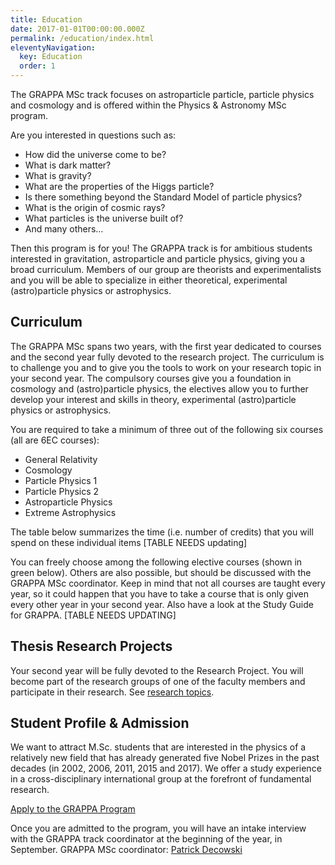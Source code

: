 ```yaml
---
title: Education
date: 2017-01-01T00:00:00.000Z
permalink: /education/index.html
eleventyNavigation:
  key: Education
  order: 1
---
```

The GRAPPA MSc track focuses on astroparticle particle, particle physics and cosmology and is offered within the Physics & Astronomy MSc program. 

Are you interested in questions such as:

<!-- 
## What is GRAPPA?
GRAPPA stands for **GR**avitation, **A**stro- and **P**article **P**hysics. In GRAPPA we investigate questions in particle physics, astroparticle physics and cosmology at the intersection of theory, particle physics and astrophysics.

Are you interested in questions such as: -->

- How did the universe come to be?
- What is dark matter?
- What is gravity?
- What are the properties of the Higgs particle?
- Is there something beyond the Standard Model of particle physics?
- What is the origin of cosmic rays?
- What particles is the universe built of?
- And many others…

Then this program is for you! The GRAPPA track is for ambitious students interested in gravitation, astroparticle and particle physics, giving you a broad curriculum. Members of our group are theorists and experimentalists and you will be able to specialize in either theoretical, experimental (astro)particle physics or astrophysics.

## Curriculum
The GRAPPA MSc spans two years, with the first year dedicated to courses and the second year fully devoted to the research project. The curriculum is to challenge you and to give you the tools to work on your research topic in your second year. The compulsory courses give you a foundation in cosmology and (astro)particle physics, the electives allow you to further develop your interest and skills  in theory, experimental (astro)particle physics or astrophysics. 

You are required to take a minimum of three out of the following six courses (all are 6EC courses):
- General Relativity
- Cosmology
- Particle Physics 1
- Particle Physics 2
- Astroparticle Physics
- Extreme Astrophysics

The table below summarizes the time (i.e. number of credits) that you will spend on these individual items [TABLE NEEDS updating]

You can freely choose among the following elective courses (shown in green below). Others are also possible, but should be discussed with the GRAPPA MSc coordinator. Keep in mind that not all courses are taught every year, so it could happen that you have to take a course that is only given every other year in your second year. Also have a look at the Study Guide for GRAPPA. [TABLE NEEDS UPDATING]

## Thesis Research Projects

Your second year will be fully devoted to the Research Project. You will become part of the research groups of one of the faculty members and participate in their research. See [research topics](https://scripties.uba.uva.nl/search?opleiding=physics;setlang=en;f1-graad=master).

## Student Profile & Admission

We want to attract M.Sc. students that are interested in the physics of a relatively new field that has already generated five Nobel Prizes in the past decades (in 2002, 2006, 2011, 2015 and 2017). We offer a study experience in a cross-disciplinary international group at the forefront of fundamental research.


[Apply to the GRAPPA Program](http://www.uva.nl/onderwijs/master/masteropleidingen/nav/keys/fnwi/item/physics-gravitation-astroparticle-physics.html)

Once you are admitted to the program, you will have an intake interview with the GRAPPA track coordinator at the beginning of the year, in September.
GRAPPA MSc coordinator: [Patrick Decowski](http://grappa.amsterdam/members/patrick-decowski/)

<!-- - Curriculum
- Student Profile
- Admission
- MSc Thesis Projects
- UvA Physics & Astronomy MSc documentation (Guidebook, OER etc.)
- Academic Skills
- Frequently Asked Questions – Physics & Astronomy MSc -->
